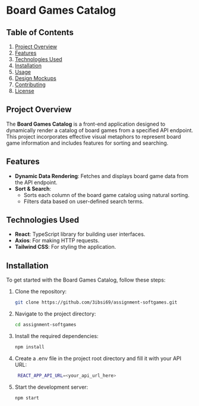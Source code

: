 # Board Games Catalog

## Table of Contents

1. [Project Overview](#project-overview)
2. [Features](#features)
3. [Technologies Used](#technologies-used)
4. [Installation](#installation)
5. [Usage](#usage)
6. [Design Mockups](#design-mockups)
7. [Contributing](#contributing)
8. [License](#license)

## Project Overview

The **Board Games Catalog** is a front-end application designed to dynamically render a catalog of board games from a specified API endpoint. This project incorporates effective visual metaphors to represent board game information and includes features for sorting and searching.

## Features

- **Dynamic Data Rendering**: Fetches and displays board game data from the API endpoint.
- **Sort & Search**: 
  - Sorts each column of the board game catalog using natural sorting.
  - Filters data based on user-defined search terms.

## Technologies Used

- **React**: TypeScript library for building user interfaces.
- **Axios**: For making HTTP requests.
- **Tailwind CSS**: For styling the application.

## Installation

To get started with the Board Games Catalog, follow these steps:

1. Clone the repository:
   ```bash
   git clone https://github.com/3ibsi69/assignment-softgames.git
   
2. Navigate to the project directory:
   ```bash
   cd assignment-softgames
3. Install the required dependencies:
     ```bash
    npm install
4. Create a .env file in the project root directory and fill it with your API URL:
   ```bash
    REACT_APP_API_URL=<your_api_url_here>
5. Start the development server:
     ```bash
    npm start
